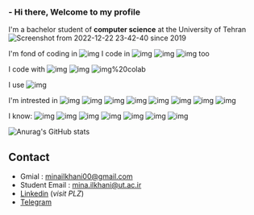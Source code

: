 ### - Hi there, Welcome to my profile
 I'm a bachelor student of **computer science** at the University of Tehran ![Screenshot from 2022-12-22 23-42-40](https://user-images.githubusercontent.com/83788223/209231124-1d1fc161-6274-4688-b3db-180001e60028.png) since 2019
  

<p>
I'm fond of coding in 
<img alt="img" src="https://img.shields.io/badge/Python-3776AB?logo=Python&logoColor=yellow" />
I code in 
<img alt="img" src="https://img.shields.io/badge/C%2B%2B-00599C?logo=C%2B%2B&logoColor=white" />
<img alt="img" src="https://img.shields.io/badge/ASM-013243" />
<img alt="img" src="https://img.shields.io/badge/MySQL-4479A1?logo=MySQL&logoColor=white" />
too
<p>
I code with 
<img alt="img" src="https://img.shields.io/badge/Visual%20Studio%20Code-007ACC?logo=Visual%20Studio%20Code&logoColor=white" />
<img alt="img" src="https://img.shields.io/badge/Jupyter-F37626?logo=Jupyter&logoColor=white" />
<img alt="img%20colab" src="https://img.shields.io/badge/google%20colab-F9AB00?logo=google%20colab&logoColor=white" />
<p>
I use
<img alt="img" src="https://img.shields.io/badge/Ubuntu-E95420?logo=Ubuntu&logoColor=white" />
<p>
I'm intrested in 
<img alt="img" src="https://img.shields.io/badge/Bio Inspired Algorithms-FF5A5F" />
<img alt="img" src="https://img.shields.io/badge/Evolutionary Algorithm-FF5A5F" />
<img alt="img" src="https://img.shields.io/badge/Applied Machine Learning-FF5A5F" />
<img alt="img" src="https://img.shields.io/badge/Applied Deep Learning-FF5A5F" />
<img alt="img" src="https://img.shields.io/badge/Artificial Intelligence-FF5A5F" />
<img alt="img" src="https://img.shields.io/badge/Neuroscience-FF5A5F" />
<img alt="img" src="https://img.shields.io/badge/Information Retrieval-FF5A5F" />
<img alt="img" src="https://img.shields.io/badge/Data Mining-FF5A5F" />
<p>
I know:
<img alt="img" src="https://img.shields.io/badge/NumPy-013243?logo=NumPy&logoColor=white" />
<img alt="img" src="https://img.shields.io/badge/pandas-150458?logo=pandas&logoColor=white" />
<img alt="img" src="https://img.shields.io/badge/scikit learn-EA4335?logo=scikit-learn&logoColor=white" />
<img alt="img" src="https://img.shields.io/badge/TensorFlow-FF6F00?logo=TensorFlow&logoColor=white" />
<img alt="img" src="https://img.shields.io/badge/Keras-D00000?logo=Keras&logoColor=white" />
<img alt="img" src="https://img.shields.io/badge/seaborn-8BC0D0" />
<img alt="img" src="https://img.shields.io/badge/matplotlib-FF9900" />
<p>



  
  
  
![Anurag's GitHub stats](https://github-readme-stats.vercel.app/api?username=minailkhani&show_icons=true&theme=transparent)
## Contact
- Gmial : minailkhani00@gmail.com
- Student Email : mina.ilkhani@ut.ac.ir
- [Linkedin](https://www.linkedin.com/in/mina-ilkhani-7a2a67211/) (*visit PLZ*)
- [Telegram](https://t.me/mina_iln)
